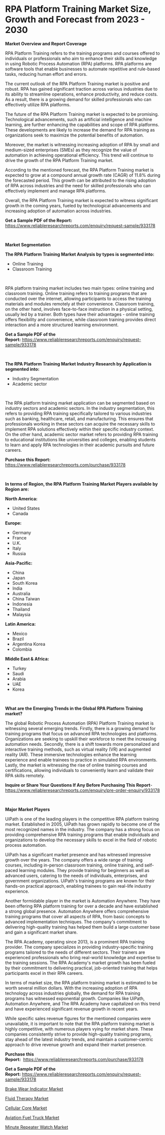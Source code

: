 <p><h1>RPA Platform Training Market Size, Growth and Forecast from 2023 - 2030</h1></p><p><strong>Market Overview and Report Coverage</strong></p>
<p><p>RPA Platform Training refers to the training programs and courses offered to individuals or professionals who aim to enhance their skills and knowledge in using Robotic Process Automation (RPA) platforms. RPA platforms are software tools that enable businesses to automate repetitive and rule-based tasks, reducing human effort and errors.</p><p>The current outlook of the RPA Platform Training market is positive and robust. RPA has gained significant traction across various industries due to its ability to streamline operations, enhance productivity, and reduce costs. As a result, there is a growing demand for skilled professionals who can effectively utilize RPA platforms.</p><p>The future of the RPA Platform Training market is expected to be promising. Technological advancements, such as artificial intelligence and machine learning, are further enhancing the capabilities and scope of RPA platforms. These developments are likely to increase the demand for RPA training as organizations seek to maximize the potential benefits of automation.</p><p>Moreover, the market is witnessing increasing adoption of RPA by small and medium-sized enterprises (SMEs) as they recognize the value of automation in achieving operational efficiency. This trend will continue to drive the growth of the RPA Platform Training market.</p><p>According to the mentioned forecast, the RPA Platform Training market is expected to grow at a compound annual growth rate (CAGR) of 11.8% during the forecasted period. This growth can be attributed to the rising adoption of RPA across industries and the need for skilled professionals who can effectively implement and manage RPA platforms.</p><p>Overall, the RPA Platform Training market is expected to witness significant growth in the coming years, fueled by technological advancements and increasing adoption of automation across industries.</p></p>
<p><strong>Get a Sample PDF of the Report:</strong> <a href="https://www.reliableresearchreports.com/enquiry/request-sample/933178">https://www.reliableresearchreports.com/enquiry/request-sample/933178</a></p>
<p>&nbsp;</p>
<p><strong>Market Segmentation</strong></p>
<p><strong>The RPA Platform Training Market Analysis by types is segmented into:</strong></p>
<p><ul><li>Online Training</li><li>Classroom Training</li></ul></p>
<p>&nbsp;</p>
<p><p>RPA platform training market includes two main types: online training and classroom training. Online training refers to training programs that are conducted over the internet, allowing participants to access the training materials and modules remotely at their convenience. Classroom training, on the other hand, involves face-to-face instruction in a physical setting, usually led by a trainer. Both types have their advantages - online training offers flexibility and convenience, while classroom training provides direct interaction and a more structured learning environment.</p></p>
<p><strong>Get a Sample PDF of the Report:</strong>&nbsp;<a href="https://www.reliableresearchreports.com/enquiry/request-sample/933178">https://www.reliableresearchreports.com/enquiry/request-sample/933178</a></p>
<p>&nbsp;</p>
<p><strong>The RPA Platform Training Market Industry Research by Application is segmented into:</strong></p>
<p><ul><li>Industry Segmentation</li><li>Academic sector</li></ul></p>
<p>&nbsp;</p>
<p><p>The RPA platform training market application can be segmented based on industry sectors and academic sectors. In the industry segmentation, this refers to providing RPA training specifically tailored to various industries such as banking, healthcare, retail, and manufacturing. This ensures that professionals working in these sectors can acquire the necessary skills to implement RPA solutions effectively within their specific industry context. On the other hand, academic sector market refers to providing RPA training to educational institutions like universities and colleges, enabling students to learn and apply RPA technologies in their academic pursuits and future careers.</p></p>
<p><strong>Purchase this Report:</strong>&nbsp; <a href="https://www.reliableresearchreports.com/purchase/933178">https://www.reliableresearchreports.com/purchase/933178</a></p>
<p>&nbsp;</p>
<p><strong>In terms of Region, the RPA Platform Training Market Players available by Region are:</strong></p>
<p>
    <p> <strong> North America: </strong>
        <ul>
            <li>United States</li>
            <li>Canada</li>
        </ul>
        </p> 
    <p> <strong> Europe: </strong>
        <ul>
            <li>Germany</li>
            <li>France</li>
            <li>U.K.</li>
            <li>Italy</li>
            <li>Russia</li>
        </ul>
        </p> 
    <p> <strong> Asia-Pacific: </strong>
        <ul>
            <li>China</li>
            <li>Japan</li>
            <li>South Korea</li>
            <li>India</li>
            <li>Australia</li>
            <li>China Taiwan</li>
            <li>Indonesia</li>
            <li>Thailand</li>
            <li>Malaysia</li>
        </ul>
        </p> 
    <p> <strong> Latin America: </strong>
        <ul>
            <li>Mexico</li>
            <li>Brazil</li>
            <li>Argentina Korea</li>
            <li>Colombia</li>
        </ul>
        </p> 
    <p> <strong> Middle East & Africa: </strong>
        <ul>
            <li>Turkey</li>
            <li>Saudi</li>
            <li>Arabia</li>
            <li>UAE</li>
            <li>Korea</li>
        </ul>
    </p>
    </p>
<p>&nbsp;</p>
<p><strong>What are the Emerging Trends in the Global RPA Platform Training market?</strong></p>
<p><p>The global Robotic Process Automation (RPA) Platform Training market is witnessing several emerging trends. Firstly, there is a growing demand for training programs that focus on advanced RPA technologies and platforms. Organizations are seeking to upskill their workforce to meet the increasing automation needs. Secondly, there is a shift towards more personalized and interactive training methods, such as virtual reality (VR) and augmented reality (AR). These immersive technologies enhance the learning experience and enable trainees to practice in simulated RPA environments. Lastly, the market is witnessing the rise of online training courses and certifications, allowing individuals to conveniently learn and validate their RPA skills remotely.</p></p>
<p><strong>Inquire or Share Your Questions If Any Before Purchasing This Report</strong>- <a href="https://www.reliableresearchreports.com/enquiry/pre-order-enquiry/933178">https://www.reliableresearchreports.com/enquiry/pre-order-enquiry/933178</a></p>
<p>&nbsp;</p>
<p><strong>Major Market Players</strong></p>
<p><p>UiPath is one of the leading players in the competitive RPA platform training market. Established in 2005, UiPath has grown rapidly to become one of the most recognized names in the industry. The company has a strong focus on providing comprehensive RPA training programs that enable individuals and organizations to develop the necessary skills to excel in the field of robotic process automation.</p><p>UiPath has a significant market presence and has witnessed impressive growth over the years. The company offers a wide range of training courses, including in-person classroom training, online training, and self-paced learning modules. They provide training for beginners as well as advanced users, catering to the needs of individuals, enterprises, and government organizations. UiPath's training programs are known for their hands-on practical approach, enabling trainees to gain real-life industry experience.</p><p>Another formidable player in the market is Automation Anywhere. They have been offering RPA platform training for over a decade and have established a strong global presence. Automation Anywhere offers comprehensive training programs that cover all aspects of RPA, from basic concepts to advanced implementation techniques. The company's commitment to delivering high-quality training has helped them build a large customer base and gain a significant market share.</p><p>The RPA Academy, operating since 2013, is a prominent RPA training provider. The company specializes in providing industry-specific training programs tailored to the needs of different sectors. Their trainers are experienced professionals who bring real-world knowledge and expertise to the training sessions. The RPA Academy's market growth has been fueled by their commitment to delivering practical, job-oriented training that helps participants excel in their RPA careers.</p><p>In terms of market size, the RPA platform training market is estimated to be worth several million dollars. With the increasing adoption of RPA technology across industries globally, the demand for RPA training programs has witnessed exponential growth. Companies like UiPath, Automation Anywhere, and The RPA Academy have capitalized on this trend and have experienced significant revenue growth in recent years.</p><p>While specific sales revenue figures for the mentioned companies were unavailable, it is important to note that the RPA platform training market is highly competitive, with numerous players vying for market share. These companies consistently strive to provide high-quality training programs, stay ahead of the latest industry trends, and maintain a customer-centric approach to drive revenue growth and expand their market presence.</p></p>
<p><strong>Purchase this Report:</strong>&nbsp;&nbsp;<a href="https://www.reliableresearchreports.com/purchase/933178">https://www.reliableresearchreports.com/purchase/933178</a></p>
<p></p>
<p><strong>Get a Sample PDF of the Report:</strong>&nbsp;<a href="https://www.reliableresearchreports.com/enquiry/request-sample/933178">https://www.reliableresearchreports.com/enquiry/request-sample/933178</a></p>
<p><p><a href="https://www.reportprime.com/brake-wear-indicator-r29">Brake Wear Indicator Market</a></p><p><a href="https://medium.com/@keygreen5469/fluid-therapy-market-size-growth-forecast-2023-2030-dcaa8f5109cc">Fluid Therapy Market</a></p><p><a href="https://medium.com/@pillingbary7584/cellular-core-market-size-growth-forecast-2023-2030-e231ed7134dd">Cellular Core Market</a></p><p><a href="https://www.linkedin.com/pulse/aviation-fuel-truck-market-insights-players-forecast-till-veerf/">Aviation Fuel Truck Market</a></p><p><a href="https://issuu.com/reportprime-2/docs/minute-repeater-watch-market-size-2030.pptx?fr=xKAE9_zU1NQ">Minute Repeater Watch Market</a></p></p>